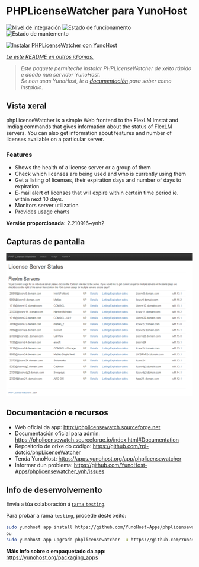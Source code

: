 <!--
NOTA: Este README foi creado automáticamente por <https://github.com/YunoHost/apps/tree/master/tools/readme_generator>
NON debe editarse manualmente.
-->

# PHPLicenseWatcher para YunoHost

[![Nivel de integración](https://dash.yunohost.org/integration/phplicensewatcher.svg)](https://dash.yunohost.org/appci/app/phplicensewatcher) ![Estado de funcionamento](https://ci-apps.yunohost.org/ci/badges/phplicensewatcher.status.svg) ![Estado de mantemento](https://ci-apps.yunohost.org/ci/badges/phplicensewatcher.maintain.svg)

[![Instalar PHPLicenseWatcher con YunoHost](https://install-app.yunohost.org/install-with-yunohost.svg)](https://install-app.yunohost.org/?app=phplicensewatcher)

*[Le este README en outros idiomas.](./ALL_README.md)*

> *Este paquete permíteche instalar PHPLicenseWatcher de xeito rápido e doado nun servidor YunoHost.*  
> *Se non usas YunoHost, le a [documentación](https://yunohost.org/install) para saber como instalalo.*

## Vista xeral

phpLicenseWatcher is a simple Web frontend to the FlexLM lmstat and lmdiag commands that gives information about the status of FlexLM servers. You can also get information about features and number of licenses available on a particular server.

### Features

- Shows the health of a license server or a group of them
- Check which licenses are being used and who is currently using them
- Get a listing of licenses, their expiration days and number of days to expiration
- E-mail alert of licenses that will expire within certain time period ie. within next 10 days.
- Monitors server utilization
- Provides usage charts


**Versión proporcionada:** 2.210916~ynh2

## Capturas de pantalla

![Captura de pantalla de PHPLicenseWatcher](./doc/screenshots/screenshot1.png)

## Documentación e recursos

- Web oficial da app: <http://phplicensewatch.sourceforge.net>
- Documentación oficial para admin: <https://phplicensewatch.sourceforge.io/index.html#Documentation>
- Repositorio de orixe do código: <https://github.com/rpi-dotcio/phpLicenseWatcher>
- Tenda YunoHost: <https://apps.yunohost.org/app/phplicensewatcher>
- Informar dun problema: <https://github.com/YunoHost-Apps/phplicensewatcher_ynh/issues>

## Info de desenvolvemento

Envía a túa colaboración á [rama `testing`](https://github.com/YunoHost-Apps/phplicensewatcher_ynh/tree/testing).

Para probar a rama `testing`, procede deste xeito:

```bash
sudo yunohost app install https://github.com/YunoHost-Apps/phplicensewatcher_ynh/tree/testing --debug
ou
sudo yunohost app upgrade phplicensewatcher -u https://github.com/YunoHost-Apps/phplicensewatcher_ynh/tree/testing --debug
```

**Máis info sobre o empaquetado da app:** <https://yunohost.org/packaging_apps>
